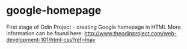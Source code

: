 # google-homepage
First stage of Odin Project - creating Google homepage in HTML
More information can be found here: http://www.theodinproject.com/web-development-101/html-css?ref=lnav